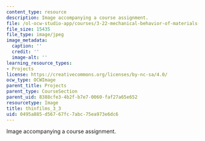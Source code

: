 ```yaml
---
content_type: resource
description: Image accompanying a course assignment.
file: /ol-ocw-studio-app/courses/3-22-mechanical-behavior-of-materials-spring-2008/0495a885d56767fc7abc75ea973e6dc6_thinfilms_3_3.jpg
file_size: 15435
file_type: image/jpeg
image_metadata:
  caption: ''
  credit: ''
  image-alt: ''
learning_resource_types:
- Projects
license: https://creativecommons.org/licenses/by-nc-sa/4.0/
ocw_type: OCWImage
parent_title: Projects
parent_type: CourseSection
parent_uid: 8388cfe3-4b2f-b7e7-0060-faf27a65e652
resourcetype: Image
title: thinfilms_3_3
uid: 0495a885-d567-67fc-7abc-75ea973e6dc6
---
```

Image accompanying a course assignment.